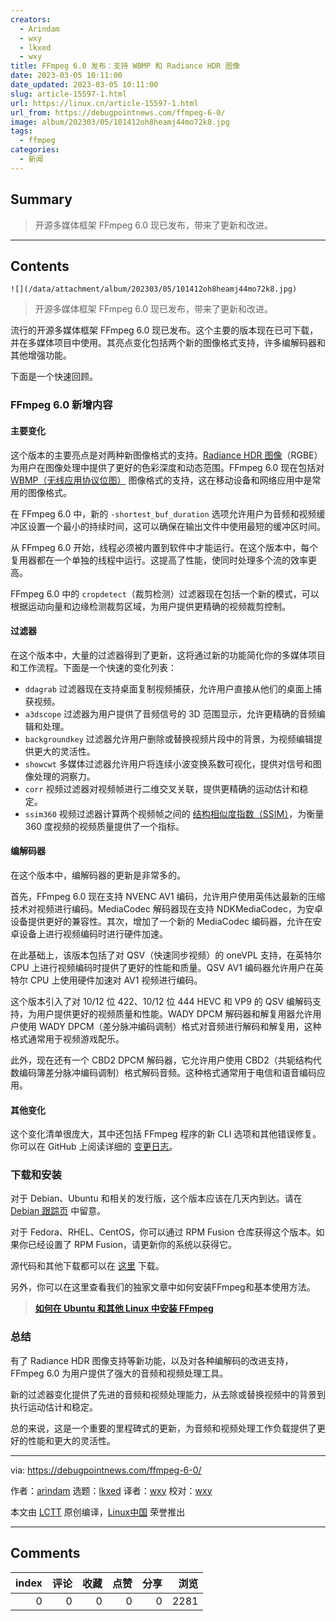 ```yaml
---
creators:
  - Arindam
  - wxy
  - lkxed
  - wxy
title: FFmpeg 6.0 发布：支持 WBMP 和 Radiance HDR 图像
date: 2023-03-05 10:11:00
date_updated: 2023-03-05 10:11:00
slug: article-15597-1.html
url: https://linux.cn/article-15597-1.html
url_from: https://debugpointnews.com/ffmpeg-6-0/
image: album/202303/05/101412oh8heamj44mo72k8.jpg
tags:
  - ffmpeg
categories:
  - 新闻
---
```


## Summary

> 开源多媒体框架 FFmpeg 6.0 现已发布，带来了更新和改进。

***

<!-- more -->

## Contents

`![](/data/attachment/album/202303/05/101412oh8heamj44mo72k8.jpg)`

> 
> 开源多媒体框架 FFmpeg 6.0 现已发布，带来了更新和改进。
> 
> 
> 

流行的开源多媒体框架 FFmpeg 6.0 现已发布。这个主要的版本现在已可下载，并在多媒体项目中使用。其亮点变化包括两个新的图像格式支持，许多编解码器和其他增强功能。

下面是一个快速回顾。

### FFmpeg 6.0 新增内容

#### 主要变化

这个版本的主要亮点是对两种新图像格式的支持。[Radiance HDR 图像](https://en.wikipedia.org/wiki/RGBE_image_format)（RGBE）为用户在图像处理中提供了更好的色彩深度和动态范围。FFmpeg 6.0 现在包括对 [WBMP（无线应用协议位图）](https://en.wikipedia.org/wiki/Wireless_Application_Protocol_Bitmap_Format) 图像格式的支持，这在移动设备和网络应用中是常用的图像格式。

在 FFmpeg 6.0 中，新的 `-shortest_buf_duration` 选项允许用户为音频和视频缓冲区设置一个最小的持续时间，这可以确保在输出文件中使用最短的缓冲区时间。

从 FFmpeg 6.0 开始，线程必须被内置到软件中才能运行。在这个版本中，每个复用器都在一个单独的线程中运行。这提高了性能，使同时处理多个流的效率更高。

FFmpeg 6.0 中的 `cropdetect`（裁剪检测）过滤器现在包括一个新的模式，可以根据运动向量和边缘检测裁剪区域，为用户提供更精确的视频裁剪控制。

#### 过滤器

在这个版本中，大量的过滤器得到了更新，这将通过新的功能简化你的多媒体项目和工作流程。下面是一个快速的变化列表：

* `ddagrab` 过滤器现在支持桌面复制视频捕获，允许用户直接从他们的桌面上捕获视频。
* `a3dscope` 过滤器为用户提供了音频信号的 3D 范围显示，允许更精确的音频编辑和处理。
* `backgroundkey` 过滤器允许用户删除或替换视频片段中的背景，为视频编辑提供更大的灵活性。
* `showcwt` 多媒体过滤器允许用户将连续小波变换系数可视化，提供对信号和图像处理的洞察力。
* `corr` 视频过滤器对视频帧进行二维交叉关联，提供更精确的运动估计和稳定。
* `ssim360` 视频过滤器计算两个视频帧之间的 [结构相似度指数（SSIM）](https://en.wikipedia.org/wiki/Structural_similarity)，为衡量 360 度视频的视频质量提供了一个指标。

#### 编解码器

在这个版本中，编解码器的更新是非常多的。

首先，FFmpeg 6.0 现在支持 NVENC AV1 编码，允许用户使用英伟达最新的压缩技术对视频进行编码。MediaCodec 解码器现在支持 NDKMediaCodec，为安卓设备提供更好的兼容性。其次，增加了一个新的 MediaCodec 编码器，允许在安卓设备上进行视频编码时进行硬件加速。

在此基础上，该版本包括了对 QSV（快速同步视频）的 oneVPL 支持，在英特尔 CPU 上进行视频编码时提供了更好的性能和质量。QSV AV1 编码器允许用户在英特尔 CPU 上使用硬件加速对 AV1 视频进行编码。

这个版本引入了对 10/12 位 422、10/12 位 444 HEVC 和 VP9 的 QSV 编解码支持，为用户提供更好的视频质量和性能。WADY DPCM 解码器和解复用器允许用户使用 WADY DPCM（差分脉冲编码调制）格式对音频进行解码和解复用，这种格式通常用于视频游戏配乐。

此外，现在还有一个 CBD2 DPCM 解码器，它允许用户使用 CBD2（共轭结构代数编码簿差分脉冲编码调制）格式解码音频。这种格式通常用于电信和语音编码应用。

#### 其他变化

这个变化清单很庞大，其中还包括 FFmpeg 程序的新 CLI 选项和其他错误修复。你可以在 GitHub 上阅读详细的 [变更日志](https://github.com/FFmpeg/FFmpeg/blob/master/Changelog)。

### 下载和安装

对于 Debian、Ubuntu 和相关的发行版，这个版本应该在几天内到达。请在 [Debian 跟踪页](https://ffmpeg.org/download.html) 中留意。

对于 Fedora、RHEL、CentOS，你可以通过 RPM Fusion 仓库获得这个版本。如果你已经设置了 RPM Fusion，请更新你的系统以获得它。

源代码和其他下载都可以在 [这里](https://ffmpeg.org/download.html) 下载。

另外，你可以在这里查看我们的独家文章中如何安装FFmpeg和基本使用方法。

> 
> **[如何在 Ubuntu 和其他 Linux 中安装 FFmpeg](https://www.debugpoint.com/install-ffmpeg-ubuntu/)**
> 
> 
> 

### 总结

有了 Radiance HDR 图像支持等新功能，以及对各种编解码的改进支持，FFmpeg 6.0 为用户提供了强大的音频和视频处理工具。

新的过滤器变化提供了先进的音频和视频处理能力，从去除或替换视频中的背景到执行运动估计和稳定。

总的来说，这是一个重要的里程碑式的更新，为音频和视频处理工作负载提供了更好的性能和更大的灵活性。

---

via: <https://debugpointnews.com/ffmpeg-6-0/>

作者：[arindam](https://debugpointnews.com/author/dpicubegmail-com/) 选题：[lkxed](https://github.com/lkxed/) 译者：[wxy](https://github.com/wxy) 校对：[wxy](https://github.com/wxy)

本文由 [LCTT](https://github.com/LCTT/TranslateProject) 原创编译，[Linux中国](https://linux.cn/) 荣誉推出

***

## Comments


|   index |   评论 |   收藏 |   点赞 |   分享 |   浏览 |
|--------:|-------:|-------:|-------:|-------:|-------:|
|       0 |      0 |      0 |      0 |      0 |   2281 |
